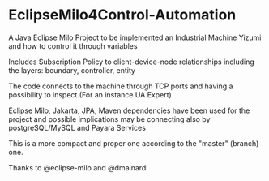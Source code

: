 # EclipseMilo4Control-Automation

A Java Eclipse Milo Project to be implemented an Industrial Machine Yizumi and how to control it through variables

Includes Subscription Policy to client-device-node relationships including the layers: boundary, controller, entity

The code connects to the machine through TCP ports and having a possibility to inspect.(For an instance UA Expert)

Eclipse Milo, Jakarta, JPA, Maven dependencies have been used for the project and possible implications may be connecting also by postgreSQL/MySQL and Payara Services

This is a more compact and proper one according to the "master" (branch) one.

Thanks to @eclipse-milo and @dmainardi 
